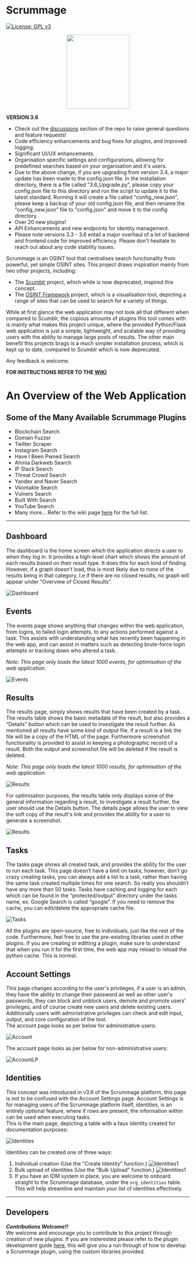 # Scrummage  
[![License: GPL v3](https://img.shields.io/badge/License-GPLv3-blue.svg)](https://www.gnu.org/licenses/gpl-3.0)  

<p align="center">
  <img width="172" height="203" src="/app/static/images/main.png">
</p>

**VERSION 3.6**
- Check out the [discussions](https://github.com/matamorphosis/Scrummage/discussions) section of the repo to raise general questions and feature requests!
- Code efficiency enhancements and bug fixes for plugins, and improved logging.
- Significant UI/UX enhancements.
- Organisation specific settings and configurations, allowing for predefined searches based on your organisation and it's users.
- Due to the above change, if you are upgrading from version 3.4, a major update has been made to the config.json file. In the installation directory, there is a file called "3.6_Upgrade.py", please copy your config.json file to this directory and run the script to update it to the latest standard. Running it will create a file called "config_new.json", please keep a backup of your old config.json file, and then rename the "config_new.json" file to "config.json" and move it to the config directory.
- Over 20 new plugins!
- API Enhancements and new endpoints for identity management.
- Please note versions 3.3 - 3.6 entail a major overhaul of a lot of backend and frontend code for improved efficiency. Please don't hesitate to reach out about any code stability issues.
  
Scrummage is an OSINT tool that centralises search functionality from powerful, yet simple OSINT sites. This project draws inspiration mainly from two other projects, including:  
- The [Scumblr](https://github.com/Netflix-Skunkworks/Scumblr) project, which while is now deprecated, inspired this concept.
- The [OSINT Framework](https://osintframework.com/) project, which is a visualisation tool, depicting a range of sites that can be used to search for a variety of things.

While at first glance the web application may not look all that different when compared to Scumblr, the copious amounts of plugins this tool comes with is mainly what makes this project unique, where the provided Python/Flask web application is just a simple, lightweight, and scalable way of providing users with the ability to manage large pools of results. The other main benefit this projects brags is a much simpler installation process, which is kept up to date, compared to Scumblr which is now deprecated. 

Any feedback is welcome.

**FOR INSTRUCTIONS REFER TO THE [WIKI](https://github.com/matamorphosis/Scrummage/wiki)**

# An Overview of the Web Application

## Some of the Many Available Scrummage Plugins  
* Blockchain Search
* Domain Fuzzer
* Twitter Scraper
* Instagram Search
* Have I Been Pwned Search
* Ahmia Darkweb Search
* IP Stack Search
* Threat Crowd Search
* Yandex and Naver Search
* Vkontakte Search
* Vulners Search
* Built With Search
* YouTube Search
* Many more... Refer to the wiki page [here](https://github.com/matamorphosis/Scrummage/wiki/The-Long-List-of-Tasks) for the full list.

---

## Dashboard
The dashboard is the home screen which the application directs a user to when they log in. It provides a high-level chart which shows the amount of each results based on their result type. It does this for each kind of finding. However, if a graph doesn’t load, this is most likely due to none of the results being in that category, I.e if there are no closed results, no graph will appear under “Overview of Closed Results”.  

![Dashboard](/installation/images_dark_theme/Dashboard.png)


## Events
The events page shows anything that changes within the web application, from logins, to failed login attempts, to any actions performed against a task. This assists with understanding what has recently been happening in the web app, and can assist in matters such as detecting brute-force login attempts or tracking down who altered a task.  
  
*Note: This page only loads the latest 1000 events, for optimisation of the web application.*  

![Events](/installation/images_dark_theme/Events.png)


## Results
The results page, simply shows results that have been created by a task. The results table shows the basic metadata of the result, but also provides a “Details” button which can be used to investigate the result further. As mentioned all results have some kind of output file, if a result is a link the file will be a copy of the HTML of the page. Furthermore screenshot functionality is provided to assist in keeping a photographic record of a result. Both the output and screenshot file will be deleted if the result is deleted.  
  
*Note: This page only loads the latest 1000 results, for optimisation of the web application.*  

![Results](/installation/images_dark_theme/Results.png)

For optimisation purposes, the results table only displays some of the general information regarding a result, to investigate a result further, the user should use the Details button. The details page allows the user to view the soft copy of the result's link and provides the ability for a user to generate a screenshot.  
  
![Results](/installation/images_dark_theme/Result_Details1.png)

## Tasks  
The tasks page shows all created task, and provides the ability for the user to run each task.
This page doesn’t have a limit on tasks; however, don’t go crazy creating tasks, you can always add a list to a task, rather than having the same task created multiple times for one search. So really you shouldn’t have any more than 50 tasks.
Tasks have caching and logging for each which can be found in the “protected/output” directory under the tasks name, ex. Google Search is called “google”. If you need to remove the cache, you can edit/delete the appropriate cache file.
  
![Tasks](/installation/images_dark_theme/Tasks.png)

All the plugins are open-source, free to individuals, just like the rest of the code. Furthermore, feel free to use the pre-existing libraries used in other plugins. If you are creating or editting a plugin, make sure to understand that when you run it for the first time, the web app may reload to reload the python cache. This is normal.

## Account Settings
This page changes according to the user's privileges, if a user is an admin, they have the ability to change their password as well as other user's passwords, they can block and unblock users, demote and promote users' privileges, and of course create new users and delete existing users.  
Additionally users with administrative privileges can check and edit input, output, and core configuration of the tool.  
The account page looks as per below for administrative users:  

![Account](/installation/images_dark_theme/Account.png)

The account page looks as per below for non-administrative users:

![AccountLP](/installation/images_dark_theme/Account_Low_Priv.png)

## Identities
This concept was introduced in v3.6 of the Scrummage platform, this page is not to be confused with the Account Settings page. Account Settings is for managing users of the Scrummage platform itself, identities, is an entirely optional feature, where if rows are present, the information within can be used when executing tasks.  
This is the main page, depicting a table with a faux identity created for documentation purposes:  

![Identities](/installation/images_dark_theme/Identities.png)

Identities can be created one of three ways:

1. Individual creation (Use the "Create Identity" function.)
![Identities1](/installation/images_dark_theme/Identities_New.png)
2. Bulk upload of identities (Use the "Bulk Upload" function.)
![Identities1](/installation/images_dark_theme/Identities_Upload.png)
3. If you have an IDM system in place, you are welcome to onboard straight to the Scrummage database, under the `org_identities` table. This will help streamline and maintain your list of identities effectively.

****

## Developers
***Contributions Welcome!!***  
We welcome and encourage you to contribute to this project through creation of new plugins. If you are insterested please refer to the plugin development guide [here](https://github.com/matamorphosis/Scrummage/wiki/Plugin-Development-Guide), this will give you a run through of how to develop a Scrummage plugin, using the custom libraries provided.